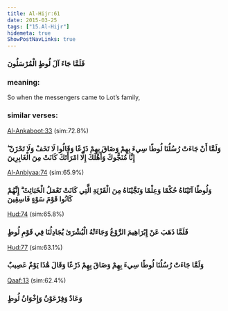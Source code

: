 ```yaml
---
title: Al-Hijr:61
date: 2015-03-25
tags: ["15.Al-Hijr"]
hidemeta: true 
ShowPostNavLinks: true 
---
```

### فَلَمَّا جَاءَ آلَ لُوطٍ الْمُرْسَلُونَ
### meaning: 
So when the messengers came to Lot’s family,
### similar verses: 

[Al-Ankaboot:33](/29/33) (sim:72.8%)

### وَلَمَّا أَنْ جَاءَتْ رُسُلُنَا لُوطًا سِيءَ بِهِمْ وَضَاقَ بِهِمْ ذَرْعًا وَقَالُوا لَا تَخَفْ وَلَا تَحْزَنْ ۖ إِنَّا مُنَجُّوكَ وَأَهْلَكَ إِلَّا امْرَأَتَكَ كَانَتْ مِنَ الْغَابِرِينَ

[Al-Anbiyaa:74](/21/74) (sim:65.9%)

### وَلُوطًا آتَيْنَاهُ حُكْمًا وَعِلْمًا وَنَجَّيْنَاهُ مِنَ الْقَرْيَةِ الَّتِي كَانَتْ تَعْمَلُ الْخَبَائِثَ ۗ إِنَّهُمْ كَانُوا قَوْمَ سَوْءٍ فَاسِقِينَ

[Hud:74](/11/74) (sim:65.8%)

### فَلَمَّا ذَهَبَ عَنْ إِبْرَاهِيمَ الرَّوْعُ وَجَاءَتْهُ الْبُشْرَىٰ يُجَادِلُنَا فِي قَوْمِ لُوطٍ

[Hud:77](/11/77) (sim:63.1%)

### وَلَمَّا جَاءَتْ رُسُلُنَا لُوطًا سِيءَ بِهِمْ وَضَاقَ بِهِمْ ذَرْعًا وَقَالَ هَٰذَا يَوْمٌ عَصِيبٌ

[Qaaf:13](/50/13) (sim:62.4%)

### وَعَادٌ وَفِرْعَوْنُ وَإِخْوَانُ لُوطٍ
